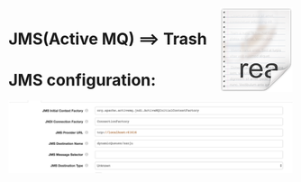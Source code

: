 <img src="../../readme.png" align="right" />

# JMS(Active MQ) ==> Trash

# JMS configuration:

<img src="JMS.png" align="center" />



